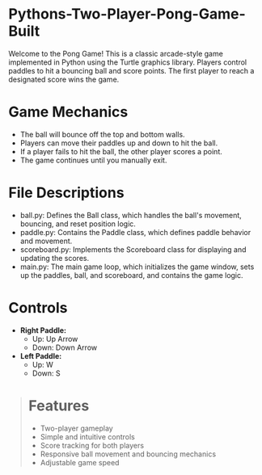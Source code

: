 # Pythons-Two-Player-Pong-Game-Built
Welcome to the Pong Game! This is a classic arcade-style game implemented in Python using the Turtle graphics library. Players control paddles to hit a bouncing ball and score points. The first player to reach a designated score wins the game.

# Game Mechanics
- The ball will bounce off the top and bottom walls.
- Players can move their paddles up and down to hit the ball.
- If a player fails to hit the ball, the other player scores a point.
- The game continues until you manually exit.

# File Descriptions
- ball.py: Defines the Ball class, which handles the ball's movement, bouncing, and reset position logic.
- paddle.py: Contains the Paddle class, which defines paddle behavior and movement.
- scoreboard.py: Implements the Scoreboard class for displaying and updating the scores.
- main.py: The main game loop, which initializes the game window, sets up the paddles, ball, and scoreboard, and contains the game logic.

# Controls
- **Right Paddle:**
  - Up: Up Arrow
  - Down: Down Arrow
- **Left Paddle:**
  - Up: W
  - Down: S
 
> # Features
> - Two-player gameplay
> - Simple and intuitive controls
> - Score tracking for both players
> - Responsive ball movement and bouncing mechanics
> - Adjustable game speed
